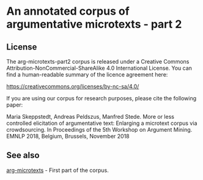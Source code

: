 An annotated corpus of argumentative microtexts - part 2
========================================================


License
-------

The arg-microtexts-part2 corpus is released under a Creative Commons
Attribution-NonCommercial-ShareAlike 4.0 International License. You can find a
human-readable summary of the licence agreement here:

https://creativecommons.org/licenses/by-nc-sa/4.0/

If you are using our corpus for research purposes, please cite the following
paper:

Maria Skeppstedt, Andreas Peldszus, Manfred Stede. More or less controlled
elicitation of argumentative text: Enlarging a microtext corpus via
crowdsourcing. In Proceedings of the 5th Workshop on Argument Mining.
EMNLP 2018, Belgium, Brussels, November 2018


See also
--------

[arg-microtexts](https://github.com/peldszus/arg-microtexts) - First part of the corpus.
